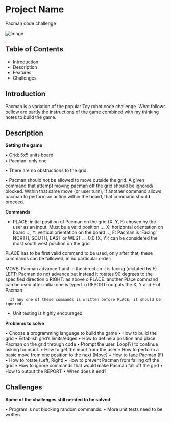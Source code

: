 # Project Name

Pacman code challenge

![Image](https://user-images.githubusercontent.com/45111486/69782767-10d94680-1206-11ea-87b6-e546a2681adb.png)

## Table of Contents

- Introduction
- Description
- Features
- Challenges

## Introduction

Pacman is a variation of the popular Toy robot code challenge. What follows bellow are partly the instructions of the game combined with my thinking notes to build the game.

## Description

**Setting the game**

• Grid: 5x5 units board  
• Pacman: only one

• There are no obstructions to the grid.

• Pacman should not be allowed to move outside the grid. A given command that attempt moving pacman off the grid should be ignored/ blocked. Within that same move (or user turn), if another command allows pacman to perform an action within the board, that command should proceed.

**Commands**

- PLACE: initial position of Pacman on the grid (X, Y, F) chosen by the user as an input. Must be a valid position
  .._ X: horizontal orientation on board
  .._ Y: vertical orientation on the board
  .._ F: Pacman is ‘Facing’ NORTH, SOUTH, EAST or WEST
  .._ 0,0 (X, Y): can be considered the most south west position on the grid

PLACE has to be first valid command to be used, only after that, these commands can be followed, in no particular order:

MOVE: Pacman advance 1 unit in the direction it is facing (dictated by F)
LEFT: Pacman do not advance but instead it rotates 90 degrees to the specified direction
o RIGHT: as above
o PLACE: another Place command can be used after initial one is typed.
o REPORT: outputs the X, Y and F of Pacman

      If any one of these commands is written before PLACE, it should be ignored.

- Unit testing is highly encouraged

**Problems to solve**

• Choose a programming language to build the game
• How to build the grid
• Establish grid’s limits/edges
• How to define a position and place Pacman on the grid through code
• Prompt the user. Loop(?) to continue asking for input.
• How to get the input from the user
• How to perform a basic move from one position to the next (Move)
• How to face Pacman (F)
• How to rotate (Left, Right)
• How to prevent Pacman from falling off the grid
• How to ignore commands that would make Pacman fall off the grid
• How to output the REPORT
• When does it end?

## Challenges

**Some of the challenges still needed to be solved**:

• Program is not blocking random commands.
• More unit tests need to be written.
